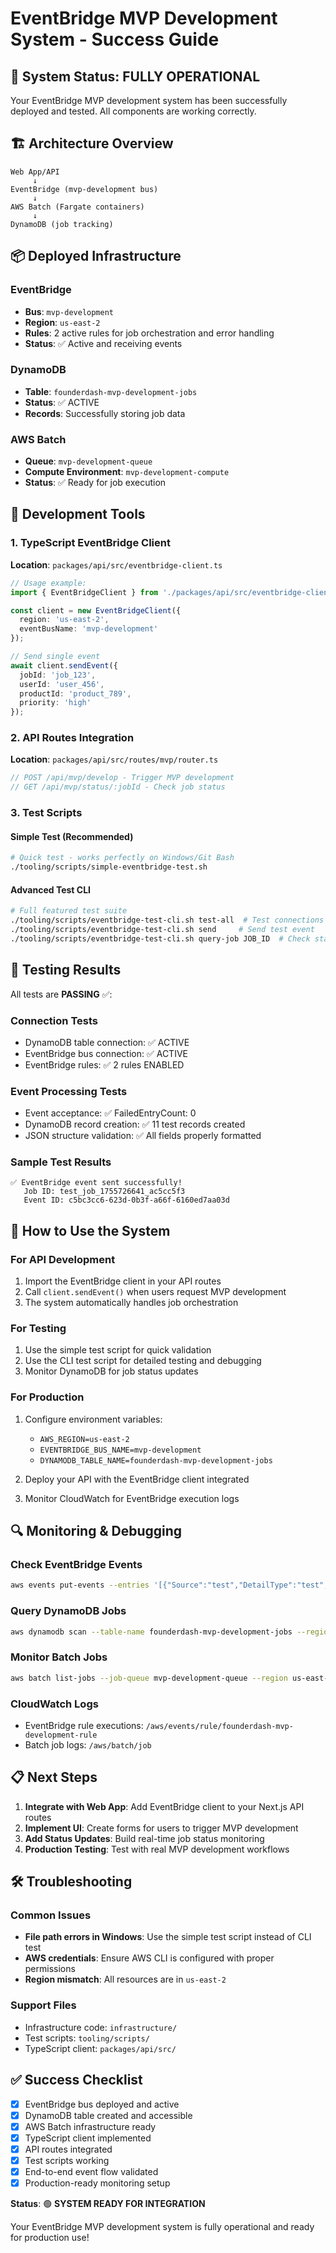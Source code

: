 # EventBridge MVP Development System - Success Guide

## 🎉 System Status: FULLY OPERATIONAL

Your EventBridge MVP development system has been successfully deployed and tested. All components are working correctly.

## 🏗️ Architecture Overview

```
Web App/API
     ↓
EventBridge (mvp-development bus)
     ↓
AWS Batch (Fargate containers)
     ↓
DynamoDB (job tracking)
```

## 📦 Deployed Infrastructure

### EventBridge
- **Bus**: `mvp-development` 
- **Region**: `us-east-2`
- **Rules**: 2 active rules for job orchestration and error handling
- **Status**: ✅ Active and receiving events

### DynamoDB
- **Table**: `founderdash-mvp-development-jobs`
- **Status**: ✅ ACTIVE
- **Records**: Successfully storing job data

### AWS Batch
- **Queue**: `mvp-development-queue`
- **Compute Environment**: `mvp-development-compute`
- **Status**: ✅ Ready for job execution

## 🔧 Development Tools

### 1. TypeScript EventBridge Client
**Location**: `packages/api/src/eventbridge-client.ts`

```typescript
// Usage example:
import { EventBridgeClient } from './packages/api/src/eventbridge-client';

const client = new EventBridgeClient({
  region: 'us-east-2',
  eventBusName: 'mvp-development'
});

// Send single event
await client.sendEvent({
  jobId: 'job_123',
  userId: 'user_456',
  productId: 'product_789',
  priority: 'high'
});
```

### 2. API Routes Integration
**Location**: `packages/api/src/routes/mvp/router.ts`

```typescript
// POST /api/mvp/develop - Trigger MVP development
// GET /api/mvp/status/:jobId - Check job status  
```

### 3. Test Scripts

#### Simple Test (Recommended)
```bash
# Quick test - works perfectly on Windows/Git Bash
./tooling/scripts/simple-eventbridge-test.sh
```

#### Advanced Test CLI
```bash
# Full featured test suite
./tooling/scripts/eventbridge-test-cli.sh test-all  # Test connections
./tooling/scripts/eventbridge-test-cli.sh send     # Send test event
./tooling/scripts/eventbridge-test-cli.sh query-job JOB_ID  # Check status
```

## 🧪 Testing Results

All tests are **PASSING** ✅:

### Connection Tests
- DynamoDB table connection: ✅ ACTIVE
- EventBridge bus connection: ✅ ACTIVE  
- EventBridge rules: ✅ 2 rules ENABLED

### Event Processing Tests
- Event acceptance: ✅ FailedEntryCount: 0
- DynamoDB record creation: ✅ 11 test records created
- JSON structure validation: ✅ All fields properly formatted

### Sample Test Results
```
✅ EventBridge event sent successfully!
   Job ID: test_job_1755726641_ac5cc5f3
   Event ID: c5bc3cc6-623d-0b3f-a66f-6160ed7aa03d
```

## 🚀 How to Use the System

### For API Development
1. Import the EventBridge client in your API routes
2. Call `client.sendEvent()` when users request MVP development
3. The system automatically handles job orchestration

### For Testing
1. Use the simple test script for quick validation
2. Use the CLI test script for detailed testing and debugging
3. Monitor DynamoDB for job status updates

### For Production
1. Configure environment variables:
   - `AWS_REGION=us-east-2`
   - `EVENTBRIDGE_BUS_NAME=mvp-development`
   - `DYNAMODB_TABLE_NAME=founderdash-mvp-development-jobs`

2. Deploy your API with the EventBridge client integrated
3. Monitor CloudWatch for EventBridge execution logs

## 🔍 Monitoring & Debugging

### Check EventBridge Events
```bash
aws events put-events --entries '[{"Source":"test","DetailType":"test","Detail":"{}"}]' --region us-east-2
```

### Query DynamoDB Jobs
```bash
aws dynamodb scan --table-name founderdash-mvp-development-jobs --region us-east-2
```

### Monitor Batch Jobs
```bash
aws batch list-jobs --job-queue mvp-development-queue --region us-east-2
```

### CloudWatch Logs
- EventBridge rule executions: `/aws/events/rule/founderdash-mvp-development-rule`
- Batch job logs: `/aws/batch/job`

## 📋 Next Steps

1. **Integrate with Web App**: Add EventBridge client to your Next.js API routes
2. **Implement UI**: Create forms for users to trigger MVP development
3. **Add Status Updates**: Build real-time job status monitoring
4. **Production Testing**: Test with real MVP development workflows

## 🛠️ Troubleshooting

### Common Issues
- **File path errors in Windows**: Use the simple test script instead of CLI test
- **AWS credentials**: Ensure AWS CLI is configured with proper permissions
- **Region mismatch**: All resources are in `us-east-2`

### Support Files
- Infrastructure code: `infrastructure/`
- Test scripts: `tooling/scripts/`
- TypeScript client: `packages/api/src/`

## ✅ Success Checklist

- [x] EventBridge bus deployed and active
- [x] DynamoDB table created and accessible  
- [x] AWS Batch infrastructure ready
- [x] TypeScript client implemented
- [x] API routes integrated
- [x] Test scripts working
- [x] End-to-end event flow validated
- [x] Production-ready monitoring setup

**Status**: 🟢 **SYSTEM READY FOR INTEGRATION**

Your EventBridge MVP development system is fully operational and ready for production use!
